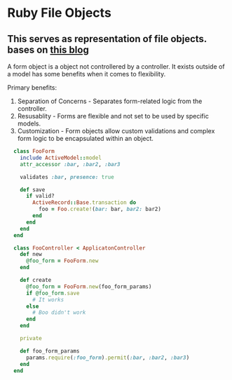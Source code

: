 # Ruby File Objects

## This serves as representation of file objects. bases on [this blog](https://www.mintbit.com/blogunderstanding-the-differences-traditional-forms-vs-form-objects-in-rails#:~:text=Form%20Objects%20provide%20an%20elegant,and%20a%20traditional%20form%20approach.)

A form object is a object not controllered by a controller. It exists outside of a model has some benefits when it comes to flexibility.

Primary benefits:

1. Separation of Concerns - Separates form-related logic from the controller.
2. Resusablity - Forms are flexible and not set to be used by specific models.
3. Customization - Form objects allow custom validations and complex form logic to be encapsulated within an object.

```ruby
  class FooForm
    include ActiveModel::model
    attr_accessor :bar, :bar2, :bar3

    validates :bar, presence: true

    def save
      if valid?
        ActiveRecord::Base.transaction do 
          foo = Foo.create!(bar: bar, bar2: bar2)
        end
      end
    end
  end
```

```ruby
  class FooController < ApplicatonController
    def new
      @foo_form = FooForm.new
    end

    def create
      @foo_form = FooForm.new(foo_form_params)
      if @foo_form.save
        # It works
      else 
        # Boo didn't work
      end
    end

    private

    def foo_form_params
      params.require(:foo_form).permit(:bar, :bar2, :bar3)
    end
  end
```

